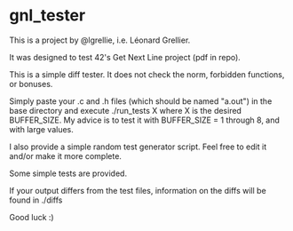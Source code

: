 # gnl_tester

This is a project by @lgrellie, i.e. Léonard Grellier.

It was designed to test 42's Get Next Line project (pdf in repo).

This is a simple diff tester. It does not check the norm, forbidden functions, or bonuses.

Simply paste your .c and .h files (which should be named "a.out") in the base directory and execute ./run_tests X where X is the desired BUFFER_SIZE. My advice is to test it with BUFFER_SIZE = 1 through 8, and with large values.

I also provide a simple random test generator script. Feel free to edit it and/or make it more complete.

Some simple tests are provided.

If your output differs from the test files, information on the diffs will be found in ./diffs

Good luck :)
